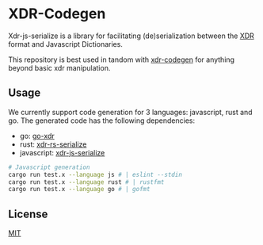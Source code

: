 # XDR-Codegen

Xdr-js-serialize is a library for facilitating (de)serialization between the
[XDR](https://en.wikipedia.org/wiki/External_Data_Representation) format and
Javascript Dictionaries.

This repository is best used in tandom with [xdr-codegen](https://github.com/kochavalabs/xdr-codegen)
for anything beyond basic xdr manipulation.

## Usage

We currently support code generation for 3 languages: javascript, rust and go.
The generated code has the following dependencies:

- go: [go-xdr](https://github.com/stellar/go-xdr)
- rust: [xdr-rs-serialize](https://github.com/kochavalabs/xdr-rs-serialize)
- javascript: [xdr-js-serialize](https://github.com/kochavalabs/xdr-js-serialize)

```bash
# Javascript generation
cargo run test.x --language js # | eslint --stdin
cargo run test.x --language rust # | rustfmt
cargo run test.x --language go # | gofmt
```

## License

[MIT](https://choosealicense.com/licenses/mit/)
